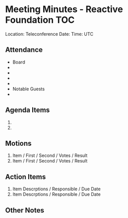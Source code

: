 # Meeting Minutes - Reactive Foundation TOC

Location: Teleconference
Date:
Time:     UTC

## Attendance
 - Board
  - 
  - 
  - 
  - 
 - Notable Guests
  - 

## Agenda Items
 1. 
 1. 

## Motions
 1. Item / First / Second /  Votes / Result
 1. Item / First / Second /  Votes / Result

## Action Items
 1. Item Descrptions / Responsible / Due Date
 1. Item Descrptions / Responsible / Due Date

## Other Notes
